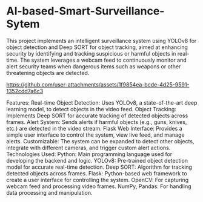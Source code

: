 # AI-based-Smart-Surveillance-Sytem
This project implements an intelligent surveillance system using YOLOv8 for object detection and Deep SORT for object tracking, aimed at enhancing security by identifying and tracking suspicious or harmful objects in real-time. The system leverages a webcam feed to continuously monitor and alert security teams when dangerous items such as weapons or other threatening objects are detected.

https://github.com/user-attachments/assets/1f9854ea-bcde-4d25-9591-1352cdd7a6c3

Features:
Real-time Object Detection: Uses YOLOv8, a state-of-the-art deep learning model, to detect objects in the video feed.
Object Tracking: Implements Deep SORT for accurate tracking of detected objects across frames.
Alert System: Sends alerts if harmful objects (e.g., guns, knives, etc.) are detected in the video stream.
Flask Web Interface: Provides a simple user interface to control the system, view live feed, and manage alerts.
Customizable: The system can be expanded to detect other objects, integrate with different cameras, and trigger custom alert actions.
Technologies Used:
Python: Main programming language used for developing the backend and logic.
YOLOv8: Pre-trained object detection model for accurate real-time detection.
Deep SORT: Algorithm for tracking detected objects across frames.
Flask: Python-based web framework to create a user interface for controlling the system.
OpenCV: For capturing webcam feed and processing video frames.
NumPy, Pandas: For handling data processing and manipulation.

